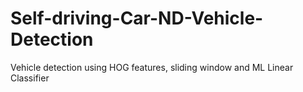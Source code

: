 # Self-driving-Car-ND-Vehicle-Detection
Vehicle detection using HOG features, sliding window and ML Linear Classifier
